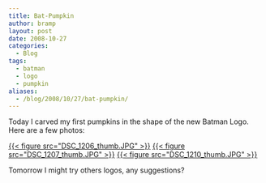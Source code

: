 ```yaml
---
title: Bat-Pumpkin
author: bramp
layout: post
date: 2008-10-27
categories:
  - Blog
tags:
  - batman
  - logo
  - pumpkin
aliases:
  - /blog/2008/10/27/bat-pumpkin/
---
```

Today I carved my first pumpkins in the shape of the new Batman Logo. Here are a few photos:

[{{< figure src="DSC_1206_thumb.JPG" >}}][1]
[{{< figure src="DSC_1207_thumb.JPG" >}}][2]
[{{< figure src="DSC_1210_thumb.JPG" >}}][3]

Tomorrow I might try others logos, any suggestions?

 [1]: DSC_1206.JPG 
 [2]: DSC_1207.JPG
 [3]: DSC_1210.JPG
